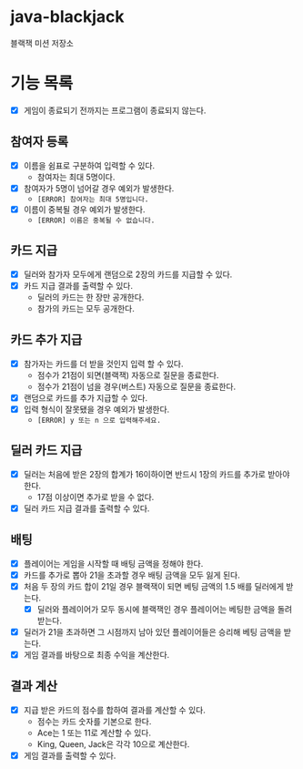 # java-blackjack

블랙잭 미션 저장소

# 기능 목록

- [x] 게임이 종료되기 전까지는 프로그램이 종료되지 않는다.

## 참여자 등록

- [x] 이름을 쉼표로 구분하여 입력할 수 있다.
    - 참여자는 최대 5명이다.
- [x] 참여자가 5명이 넘어갈 경우 예외가 발생한다.
    - `[ERROR] 참여자는 최대 5명입니다.`
- [x] 이름이 중복될 경우 예외가 발생한다.
    - `[ERROR] 이름은 중복될 수 없습니다.`

## 카드 지급

- [x] 딜러와 참가자 모두에게 랜덤으로 2장의 카드를 지급할 수 있다.
- [x] 카드 지급 결과를 출력할 수 있다.
    - 딜러의 카드는 한 장만 공개한다.
    - 참가의 카드는 모두 공개한다.

## 카드 추가 지급

- [x] 참가자는 카드를 더 받을 것인지 입력 할 수 있다.
    - 점수가 21점이 되면(블랙잭) 자동으로 질문을 종료한다.
    - 점수가 21점이 넘을 경우(버스트) 자동으로 질문을 종료한다.
- [x] 랜덤으로 카드를 추가 지급할 수 있다.
- [x] 입력 형식이 잘못됐을 경우 예외가 발생한다.
    - `[ERROR] y 또는 n 으로 입력해주세요.`

## 딜러 카드 지급

- [x] 딜러는 처음에 받은 2장의 합계가 16이하이면 반드시 1장의 카드를 추가로 받아야 한다.
    - 17점 이상이면 추가로 받을 수 없다.
- [x] 딜러 카드 지급 결과를 출력할 수 있다.

## 배팅

- [x] 플레이어는 게임을 시작할 때 배팅 금액을 정해야 한다.
- [x] 카드를 추가로 뽑아 21을 초과할 경우 배팅 금액을 모두 잃게 된다.
- [x] 처음 두 장의 카드 합이 21일 경우 블랙잭이 되면 베팅 금액의 1.5 배를 딜러에게 받는다.
    - [x] 딜러와 플레이어가 모두 동시에 블랙잭인 경우 플레이어는 베팅한 금액을 돌려받는다.
- [x] 딜러가 21을 초과하면 그 시점까지 남아 있던 플레이어들은 승리해 베팅 금액을 받는다.
- [x] 게임 결과를 바탕으로 최종 수익을 계산한다.

## 결과 계산

- [x] 지급 받은 카드의 점수를 합하여 결과를 계산할 수 있다.
    - 점수는 카드 숫자를 기본으로 한다.
    - Ace는 1 또는 11로 계산할 수 있다.
    - King, Queen, Jack은 각각 10으로 계산한다.
- [x] 게임 결과를 출력할 수 있다.
